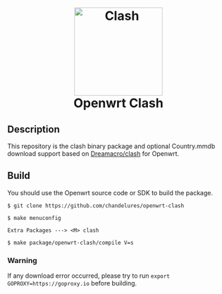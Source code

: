 <h1 align="center">
  <img src="https://github.com/Dreamacro/clash/raw/master/docs/logo.png"
   alt="Clash" width="200" align="center">
  <br>Openwrt Clash<br>
</h1>

## Description

This repository is the clash binary package and optional Country.mmdb download support based on [Dreamacro/clash](https://github.com/Dreamacro/clash) for Openwrt.

## Build

You should use the Openwrt source code or SDK to build the package.

```shell
$ git clone https://github.com/chandelures/openwrt-clash

$ make menuconfig

Extra Packages ---> <M> clash

$ make package/openwrt-clash/compile V=s
```

### Warning

If any download error occurred, please try to run `export GOPROXY=https://goproxy.io` before building.
